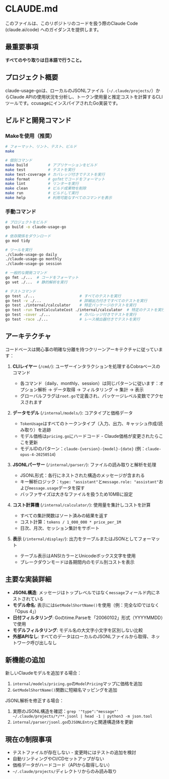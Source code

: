 # CLAUDE.md

このファイルは、このリポジトリのコードを扱う際のClaude Code (claude.ai/code) へのガイダンスを提供します。

## 最重要事項

**すべてのやり取りは日本語で行うこと。**

## プロジェクト概要

claude-usage-goは、ローカルのJSONLファイル（`~/.claude/projects/`）からClaude APIの使用状況を分析し、トークン使用量と推定コストを計算するCLIツールです。ccusageにインスパイアされたGo実装です。

## ビルドと開発コマンド

### Makeを使用（推奨）

```bash
# フォーマット、リント、テスト、ビルド
make

# 個別コマンド
make build         # アプリケーションをビルド
make test          # テストを実行
make test-coverage # カバレッジ付きでテストを実行
make format        # gofmtでコードをフォーマット
make lint          # リンターを実行
make clean         # ビルド成果物を削除
make run           # ビルドして実行
make help          # 利用可能なすべてのコマンドを表示
```

### 手動コマンド

```bash
# プロジェクトをビルド
go build -o claude-usage-go

# 依存関係をダウンロード
go mod tidy

# ツールを実行
./claude-usage-go daily
./claude-usage-go monthly
./claude-usage-go session

# 一般的な開発コマンド
go fmt ./...  # コードをフォーマット
go vet ./...  # 静的解析を実行

# テストコマンド
go test ./...                    # すべてのテストを実行
go test -v ./...                 # 詳細出力付きですべてのテストを実行
go test ./internal/calculator    # 特定パッケージのテストを実行
go test -run TestCalculateCost ./internal/calculator  # 特定のテストを実行
go test -cover ./...             # カバレッジ付きでテストを実行
go test -race ./...              # レース検出器付きでテストを実行
```

## アーキテクチャ

コードベースは関心事の明確な分離を持つクリーンアーキテクチャに従っています：

1. **CLIレイヤー** (`/cmd/`): ユーザーインタラクションを処理するCobraベースのコマンド

   - 各コマンド（daily、monthly、session）は同じパターンに従います：オプション解析 → データ取得 → フィルタリング → 集計 → 表示
   - グローバルフラグは`root.go`で定義され、パッケージレベル変数でアクセスされます

2. **データモデル** (`/internal/models/`): コアタイプと価格データ

   - `TokenUsage`はすべてのトークンタイプ（入力、出力、キャッシュ作成/読み取り）を追跡
   - モデル価格は`pricing.go`にハードコード - Claude価格が変更されたらここを更新
   - モデルIDのパターン：`claude-{version}-{model}-{date}` (例：`claude-opus-4-20250514`)

3. **JSONLパーサー** (`/internal/parser/`): ファイルの読み取りと解析を処理

   - JSONL形式：各行にネストされた構造のメッセージが含まれる
   - キー解析ロジック：`type: "assistant"`と`message.role: "assistant"`および`message.usage`データを探す
   - バッファサイズは大きなファイルを扱うため10MBに設定

4. **コスト計算機** (`/internal/calculator/`): 使用量を集計しコストを計算

   - すべての集計関数はソート済みの結果を返す
   - コスト計算：`tokens / 1_000_000 * price_per_1M`
   - 日次、月次、セッション集計をサポート

5. **表示** (`/internal/display/`): 出力をテーブルまたはJSONとしてフォーマット
   - テーブル表示はANSIカラーとUnicodeボックス文字を使用
   - ブレークダウンモードは各期間内のモデル別コストを表示

## 主要な実装詳細

- **JSONL構造**: メッセージはトップレベルではなく`message`フィールド内にネストされている
- **モデル命名**: 表示には`GetModelShortName()`を使用（例：完全なIDではなく「Opus 4」）
- **日付フィルタリング**: Goのtime.Parseを「20060102」形式（YYYYMMDD）で使用
- **モデルフィルタリング**: モデル名の大文字小文字を区別しない比較
- **外部APIなし**: すべてのデータはローカルのJSONLファイルから取得、ネットワーク呼び出しなし

## 新機能の追加

新しいClaudeモデルを追加する場合：

1. `internal/models/pricing.go`の`ModelPricing`マップに価格を追加
2. `GetModelShortName()`関数に短縮名マッピングを追加

JSONL解析を修正する場合：

1. 実際のJSONL構造を確認：`grep '"type":"message"' ~/.claude/projects/*/**.jsonl | head -1 | python3 -m json.tool`
2. `internal/parser/jsonl.go`の`JSONLEntry`と関連構造体を更新

## 現在の制限事項

- テストファイルが存在しない - 変更時にはテストの追加を検討
- 自動リンティングやCI/CDセットアップがない
- 価格データがハードコード（APIから取得しない）
- `~/.claude/projects/`ディレクトリからのみ読み取り

